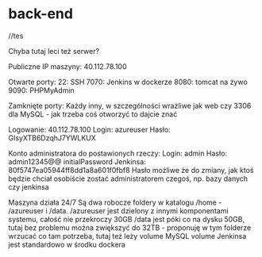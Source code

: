 # back-end

//tes

Chyba tutaj leci też serwer?

Publiczne IP maszyny:
40.112.78.100

Otwarte porty:
22: SSH
7070: Jenkins w dockerze
8080: tomcat na żywo
9090: PHPMyAdmin

Zamknięte porty:
Każdy inny, w szczególności wrażliwe jak web czy 3306 dla MySQL - jak trzeba coś otworzyć to dajcie znać

Logowanie:
40.112.78.100
Login: azureuser
Hasło: GIsyXTB6DzqhJ7YWLKUX

Konto administratora do postawionych rzeczy:
Login: admin
Hasło: admin12345@@
initialPassword Jenkinsa: 80f5747ea05944ff8dd1a8a601f0fbf8
Hasło możliwe że do zmiany, jak ktoś będzie chciał osobiście zostać administratorem czegoś, np. bazy danych czy jenkinsa

Maszyna działa 24/7
Są dwa robocze foldery w katalogu /home - /azureuser i /data. 
/azureuser jest dzielony z innymi komponentami systemu, całość nie przekroczy 30GB
/data jest póki co na dysku 50GB, tutaj bez problemu można zwiększyć do 32TB - proponuję w tym folderze wrzucać co tam potrzeba, tutaj też leży volume MySQL
volume Jenkinsa jest standardowo w środku dockera
